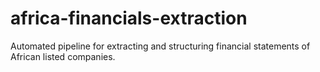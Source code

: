 # africa-financials-extraction
Automated pipeline for extracting and structuring financial statements of African listed companies.
